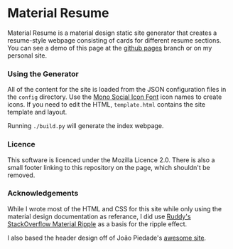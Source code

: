 # Material Resume

Material Resume is a material design static site generator that creates a resume-style webpage consisting of cards for different resume sections. You can see a demo of this page at the [github pages](http://tylerkrupicka.com/material-resume) branch or on my personal site.

### Using the Generator

All of the content for the site is loaded from the JSON configuration files in the `config` directory. Use the [Mono Social Icon Font](http://drinchev.github.io/monosocialiconsfont/) icon names to create icons. If you need to edit the HTML, `template.html` contains the site template and layout.

Running `./build.py` will generate the index webpage.

### Licence

This software is licenced under the Mozilla Licence 2.0. There is also a small footer linking to this repository on the page, which shouldn't be removed.

### Acknowledgements 

While I wrote most of the HTML and CSS for this site while only using the material design documentation as referance, I did use [Ruddy's StackOverflow Material Ripple](http://stackoverflow.com/questions/30074246/how-to-create-ripple-effect-on-click-material-design) as a basis for the ripple effect. 

I also based the header design off of João Piedade's [awesome site](http://jpiedade.com/).
